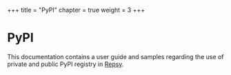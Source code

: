 +++
title = "PyPI"
chapter = true
weight = 3
+++

# PyPI

This documentation contains a user guide and samples regarding the use of private and public PyPI registry in  [Repsy](https://repsy.io).

